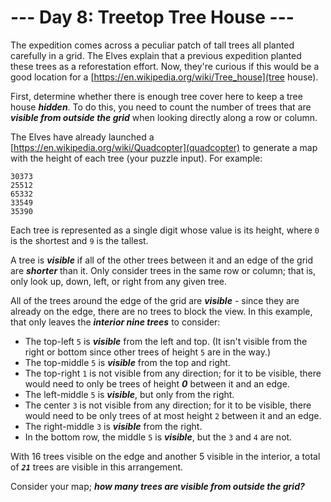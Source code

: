 # --- Day 8: Treetop Tree House ---

The expedition comes across a peculiar patch of tall trees all planted carefully in a grid. The Elves explain that a previous expedition planted these trees as a reforestation effort. Now, they're curious if this would be a good location for a [https://en.wikipedia.org/wiki/Tree_house](tree house).


First, determine whether there is enough tree cover here to keep a tree house <em><b>hidden</b></em>. To do this, you need to count the number of trees that are <em><b>visible from outside the grid</b></em> when looking directly along a row or column.


The Elves have already launched a [https://en.wikipedia.org/wiki/Quadcopter](quadcopter) to generate a map with the height of each tree (<span title="The Elves have already launched a quadcopter (your puzzle input).">your puzzle input</span>). For example:


<pre><code>30373
25512
65332
33549
35390
</code></pre>
Each tree is represented as a single digit whose value is its height, where <code>0</code> is the shortest and <code>9</code> is the tallest.


A tree is <em><b>visible</b></em> if all of the other trees between it and an edge of the grid are <em><b>shorter</b></em> than it. Only consider trees in the same row or column; that is, only look up, down, left, or right from any given tree.


All of the trees around the edge of the grid are <em><b>visible</b></em> - since they are already on the edge, there are no trees to block the view. In this example, that only leaves the <em><b>interior nine trees</b></em> to consider:


<ul>
<li>The top-left <code>5</code> is <em><b>visible</b></em> from the left and top. (It isn't visible from the right or bottom since other trees of height <code>5</code> are in the way.)</li>
<li>The top-middle <code>5</code> is <em><b>visible</b></em> from the top and right.</li>
<li>The top-right <code>1</code> is not visible from any direction; for it to be visible, there would need to only be trees of height <em><b>0</b></em> between it and an edge.</li>
<li>The left-middle <code>5</code> is <em><b>visible</b></em>, but only from the right.</li>
<li>The center <code>3</code> is not visible from any direction; for it to be visible, there would need to be only trees of at most height <code>2</code> between it and an edge.</li>
<li>The right-middle <code>3</code> is <em><b>visible</b></em> from the right.</li>
<li>In the bottom row, the middle <code>5</code> is <em><b>visible</b></em>, but the <code>3</code> and <code>4</code> are not.</li>
</ul>
With 16 trees visible on the edge and another 5 visible in the interior, a total of <code><em><b>21</b></em></code> trees are visible in this arrangement.


Consider your map; <em><b>how many trees are visible from outside the grid?</b></em>


